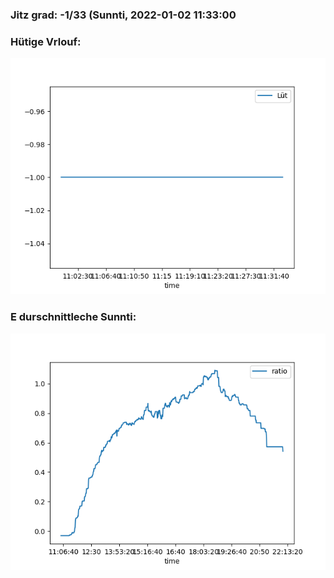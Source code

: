 ### Jitz grad: -1/33 (Sunnti, 2022-01-02 11:33:00

### Hütige Vrlouf:
![Graph](Today.png)

### E durschnittleche Sunnti:
![Graph](Sunnti.png)